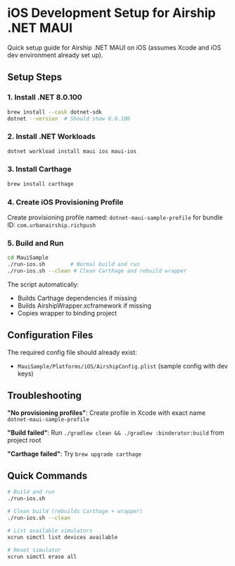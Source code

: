 # iOS Development Setup for Airship .NET MAUI

Quick setup guide for Airship .NET MAUI on iOS (assumes Xcode and iOS dev environment already set up).

## Setup Steps

### 1. Install .NET 8.0.100
```bash
brew install --cask dotnet-sdk
dotnet --version  # Should show 8.0.100
```

### 2. Install .NET Workloads
```bash
dotnet workload install maui ios maui-ios
```

### 3. Install Carthage
```bash
brew install carthage
```

### 4. Create iOS Provisioning Profile
Create provisioning profile named: `dotnet-maui-sample-profile` for bundle ID: `com.urbanairship.richpush`

### 5. Build and Run
```bash
cd MauiSample
./run-ios.sh        # Normal build and run
./run-ios.sh --clean # Clean Carthage and rebuild wrapper
```

The script automatically:
- Builds Carthage dependencies if missing
- Builds AirshipWrapper.xcframework if missing  
- Copies wrapper to binding project

## Configuration Files

The required config file should already exist:
- `MauiSample/Platforms/iOS/AirshipConfig.plist` (sample config with dev keys)

## Troubleshooting

**"No provisioning profiles"**: Create profile in Xcode with exact name `dotnet-maui-sample-profile`

**"Build failed"**: Run `./gradlew clean && ./gradlew :binderator:build` from project root

**"Carthage failed"**: Try `brew upgrade carthage`

## Quick Commands
```bash
# Build and run
./run-ios.sh

# Clean build (rebuilds Carthage + wrapper)
./run-ios.sh --clean

# List available simulators
xcrun simctl list devices available

# Reset simulator
xcrun simctl erase all
```